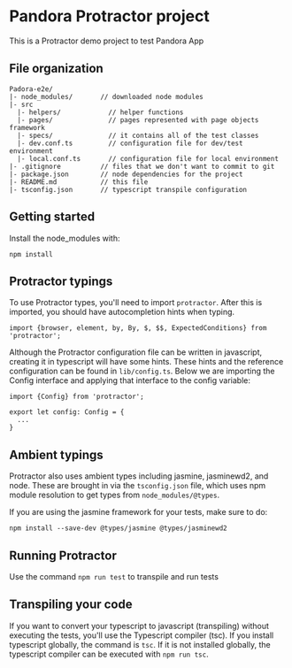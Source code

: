 # Pandora Protractor project

This is a Protractor demo project to test Pandora App


## File organization

```
Padora-e2e/
|- node_modules/       // downloaded node modules
|- src
  |- helpers/            // helper functions
  |- pages/              // pages represented with page objects framework
  |- specs/              // it contains all of the test classes
  |- dev.conf.ts         // configuration file for dev/test environment
  |- local.conf.ts       // configuration file for local environment
|- .gitignore          // files that we don't want to commit to git
|- package.json        // node dependencies for the project
|- README.md           // this file
|- tsconfig.json       // typescript transpile configuration
```

## Getting started

Install the node_modules with:

```
npm install
```


## Protractor typings

To use Protractor types, you'll need to import `protractor`. After this is imported, you should have autocompletion hints when typing.

```
import {browser, element, by, By, $, $$, ExpectedConditions} from 'protractor';
```

Although the Protractor configuration file can be written in javascript, creating it in typescript will have some hints. These hints and the reference configuration can be found in `lib/config.ts`. Below we are importing the Config interface and applying that interface to the config variable:

```
import {Config} from 'protractor';

export let config: Config = {
  ...
}
```

## Ambient typings

Protractor also uses ambient types including jasmine, jasminewd2, and node. These are brought in via the `tsconfig.json` file, which uses npm module resolution to get types from `node_modules/@types`.

If you are using the jasmine framework for your tests, make sure to do:

```
npm install --save-dev @types/jasmine @types/jasminewd2
```

## Running Protractor

Use the command `npm run test` to transpile and run tests

## Transpiling your code

If you want to convert your typescript to javascript (transpiling) without executing the tests, you'll use the Typescript compiler (tsc). If you install typescript globally, the command is `tsc`. If it is not installed globally, the typescript compiler can be executed with `npm run tsc`.



